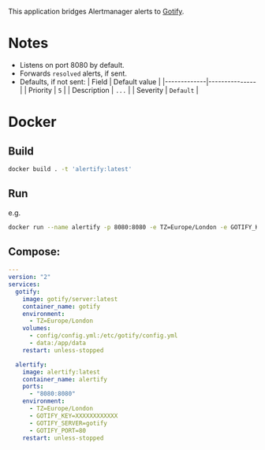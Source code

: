 This application bridges Alertmanager alerts to [Gotify](https://gotify.net).

# Notes
* Listens on port 8080 by default.
* Forwards `resolved` alerts, if sent.
* Defaults, if not sent:
  | Field       | Default value |
  |-------------|---------------|
  | Priority    | `5`           |
  | Description | `...`         |
  | Severity    | `Default`     |


# Docker
## Build
```bash
docker build . -t 'alertify:latest'
```

## Run

e.g.
```bash
docker run --name alertify -p 8080:8080 -e TZ=Europe/London -e GOTIFY_KEY=XXXXXXXX -e GOTIFY_SERVER=gotify -e GOTIFY_PORT=80 alertify:latest
```

## Compose:
```yaml
---
version: "2"
services:
  gotify:
    image: gotify/server:latest
    container_name: gotify
    environment:
      - TZ=Europe/London
    volumes:
      - config/config.yml:/etc/gotify/config.yml
      - data:/app/data
    restart: unless-stopped

  alertify:
    image: alertify:latest
    container_name: alertify
    ports:
      - "8080:8080"
    environment:
      - TZ=Europe/London
      - GOTIFY_KEY=XXXXXXXXXXXX
      - GOTIFY_SERVER=gotify
      - GOTIFY_PORT=80
    restart: unless-stopped
```

